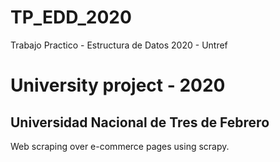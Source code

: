 # TP_EDD_2020
Trabajo Practico - Estructura de Datos 2020 - Untref

# University project - 2020
## Universidad Nacional de Tres de Febrero

Web scraping over e-commerce pages using scrapy.

